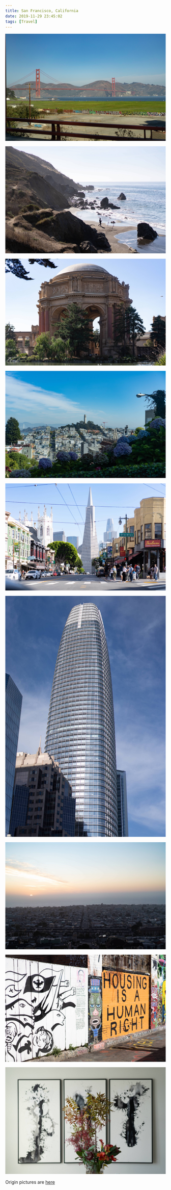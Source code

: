 ```yaml
---
title: San Francisco, California
date: 2019-11-29 23:45:02
tags: [Travel]
---
```


![Golden Gate Bridge](GoldenGate.jpg)

<!--truncate-->

![Man Fishing](SFCoast.jpg)

![Fine Arts Museum](Muesum.jpg)

![Downtown SF](SFDowntown.jpg)

![Downtown SF 2](SFDowntown2.jpg)

![Salesforce Tower](SalesforceTower.jpg)

![SF Sunset](SFCoast2.jpg)

![Street Art](StreetArt.jpg)

![Art Gallery](ArtGallery.jpg)

Origin pictures are [here](https://imgur.com/gallery/0NDCkL7)
